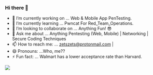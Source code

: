 ### Hi there 👋

- 🔭 I’m currently working on ... Web & Mobile App PenTesting. 
- 🌱 I’m currently learning ... Pwncat For Red_Team_Operations.
- 👯 I’m looking to collaborate on ... Anything Fun! 😎
- 💬 Ask me about ... Anything Pentesting (Web, Mobile) | Networking | Secure Coding Techniques
- 📫 How to reach me: ... zetszets@protonmail.com | 
- 😄 Pronouns: ...Who, me??
- ⚡ Fun fact: ... Walmart has a lower acceptance rate than Harvard.


<img src="https://github-readme-stats.vercel.app/api?username=Birdh0use&&show_icons=true&title_color=ffffff&icon_color=bb2acf&text_color=daf7dc&bg_color=002E2D">
